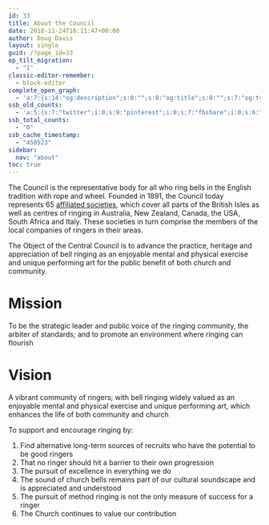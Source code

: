 ```yaml
---
id: 33
title: About the Council
date: 2018-11-24T16:11:47+00:00
author: Doug Davis
layout: single
guid: /?page_id=33
ep_tilt_migration:
  - "1"
classic-editor-remember:
  - block-editor
complete_open_graph:
  - 'a:7:{s:14:"og:description";s:0:"";s:8:"og:title";s:0:"";s:7:"og:type";s:0:"";s:12:"twitter:card";s:7:"summary";s:15:"twitter:creator";s:0:"";s:19:"twitter:description";s:0:"";s:8:"og:image";s:0:"";}'
ssb_old_counts:
  - 'a:5:{s:7:"twitter";i:0;s:9:"pinterest";i:0;s:7:"fbshare";i:0;s:6:"reddit";i:0;s:6:"tumblr";N;}'
ssb_total_counts:
  - "0"
ssb_cache_timestamp:
  - "450523"
sidebar:
  nav: "about"
toc: true
---
```

The Council is the representative body for all who ring bells in the English tradition with rope and wheel. Founded in 1891, the Council today represents 65 [affiliated societies](/about/affiliated-societies/), which cover all parts of the British Isles as well as centres of ringing in Australia, New Zealand, Canada, the USA, South Africa and Italy. These societies in turn comprise the members of the local companies of ringers in their areas.

The Object of the Central Council is to advance the practice, heritage and appreciation of bell ringing as an enjoyable mental and physical exercise and unique performing art for the public benefit of both church and community.

# Mission

To be the strategic leader and public voice of the ringing community, the arbiter of standards; and to promote an environment where ringing can flourish

# Vision

A vibrant community of ringers; with bell ringing widely valued as an enjoyable mental and physical exercise and unique performing art, which enhances the life of both community and church

To support and encourage ringing by:

1. Find alternative long-term sources of recruits who have the potential to be good ringers
2.  That no ringer should hit a barrier to their own progression
3.  The pursuit of excellence in everything we do
4.  The sound of church bells remains part of our cultural soundscape and is appreciated and understood
5.  The pursuit of method ringing is not the only measure of success for a ringer
6.  The Church continues to value our contribution
